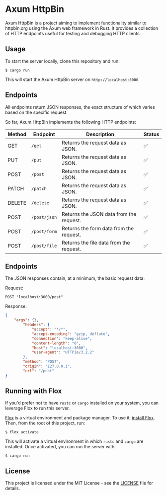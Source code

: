 # Axum HttpBin

Axum HttpBin is a project aiming to implement functionality similar to httpbin.org using the Axum web framework in Rust. It provides a collection of HTTP endpoints useful for testing and debugging HTTP clients.

## Usage

To start the server locally, clone this repository and run:

```shell
$ cargo run
```

This will start the Axum HttpBin server on `http://localhost:3000`.

## Endpoints

All endpoints return JSON responses, the exact structure of which varies based on the specific request.

So far, Axum HttpBin implements the following HTTP endpoints:

| Method  | Endpoint            | Description                            | Status |
|---------|---------------------|----------------------------------------|--------|
| GET     | `/get`              | Returns the request data as JSON.      |:white_check_mark:|
| PUT     | `/put`              | Returns the request data as JSON.      |:white_check_mark:|
| POST    | `/post`             | Returns the request data as JSON.      |:white_check_mark:|
| PATCH   | `/patch`            | Returns the request data as JSON.      |:white_check_mark:|
| DELETE  | `/delete`           | Returns the request data as JSON.      |:white_check_mark:|
| POST    | `/post/json`        | Returns the JSON data from the request.|:white_check_mark:|
| POST    | `/post/form`        | Returns the form data from the request.|:white_check_mark:|
| POST    | `/post/file`        | Returns the file data from the request.|:white_check_mark:|

## Endpoints

The JSON responses contain, at a minimum, the basic request data:

Request:
```
POST "localhost:3000/post"
```
Response:

```json
{
    "args": {},
        "headers": {
            "accept": "*/*",
            "accept-encoding": "gzip, deflate",
            "connection": "keep-alive",
            "content-length": "0",
            "host": "localhost:3000",
            "user-agent": "HTTPie/3.2.2"
        },
        "method": "POST",
        "origin": "127.0.0.1",
        "url": "/post"
}
```

## Running with Flox

If you'd prefer not to have `rustc` or `cargo` installed on your system, you can
leverage Flox to run this server.

[Flox](https://flox.dev/docs/) is a virtual environment and package manager. To
use it, [install Flox](https://flox.dev/docs/install-flox/). Then, from the root
of this project, run:

```shell
$ flox activate 
```

This will activate a virtual environment in which `rustc` and `cargo` are installed.
Once activated, you can run the server with:

```shell
$ cargo run
```
## License

This project is licensed under the MIT License - see the [LICENSE](LICENSE) file for details.

